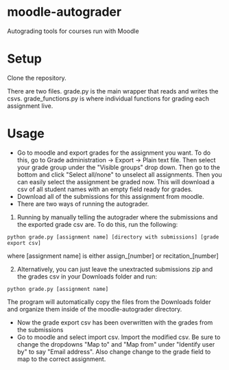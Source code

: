 moodle-autograder
=================

Autograding tools for courses run with Moodle

Setup
=====

Clone the repository.

There are two files. grade.py is the main wrapper that reads and writes the csvs.
grade_functions.py is where individual functions for grading each assignment live.


Usage
=====

- Go to moodle and export grades for the assignment you want.
To do this, go to Grade administration -> Export -> Plain text file. Then select your
grade group under the "Visible groups" drop down. Then go to the bottom and click
"Select all/none" to unselect all assignments. Then you can easily select the assignment
be graded now. This will download a csv of all student names with an empty field ready for
grades.
- Download all of the submissions for this assignment from moodle.
- There are two ways of running the autograder.

1. Running by manually telling the autograder where the submissions and the exported
grade csv are. To do this, run the following:

```
python grade.py [assignment name] [directory with submissions] [grade export csv]
```

where [assignment name] is either assign_[number] or recitation_[number]

2. Alternatively, you can just leave the unextracted submissions zip and the grades
csv in your Downloads folder and run:

```
python grade.py [assignment name]
```

The program will automatically copy the files from the Downloads folder and organize
them inside of the moodle-autograder directory.

- Now the grade export csv has been overwritten with the grades from the submissions
- Go to moodle and select import csv. Import the modified csv. Be sure to change
the dropdowns "Map to" and "Map from" under "Identify user by" to say "Email address".
Also change change to the grade field to map to the correct assignment.
